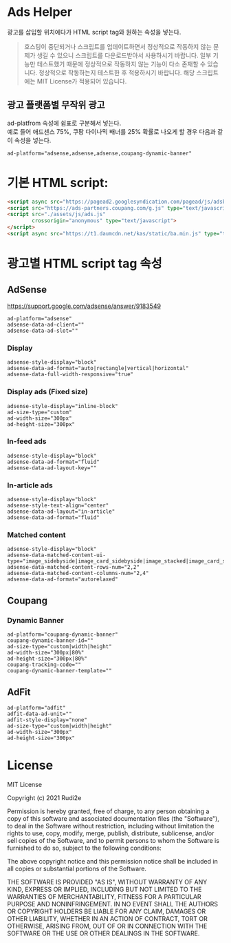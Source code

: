 # Ads Helper
광고를 삽입할 위치에다가 HTML script tag와 원하는 속성을 넣는다.

> 호스팅이 중단되거나 스크립트를 업데이트하면서 정상적으로 작동하지 않는 문제가 생길 수 있으니 스크립트를 다운로드받아서 사용하시기 바랍니다.
> 일부 기능만 테스트했기 때문에 정상적으로 작동하지 않는 기능이 다소 존재할 수 있습니다. 정상적으로 작동하는지 테스트한 후 적용하시기 바랍니다.
> 해당 스크립트에는 MIT License가 적용되어 있습니다.

## 광고 플랫폼별 무작위 광고
ad-platfrom 속성에 쉼표로 구분해서 넣는다.
<br />
예로 들어 애드센스 75%, 쿠팡 다이나믹 배너를 25% 확률로 나오게 할 경우 다음과 같이 속성을 넣는다.
```text
ad-platform="adsense,adsense,adsense,coupang-dynamic-banner"
```

# 기본 HTML script:
```html
<script async src="https://pagead2.googlesyndication.com/pagead/js/adsbygoogle.js" type="text/javascript"></script>
<script src="https://ads-partners.coupang.com/g.js" type="text/javascript"></script>
<script src="./assets/js/ads.js"
        crossorigin="anonymous" type="text/javascript">
</script>
<script async src="https://t1.daumcdn.net/kas/static/ba.min.js" type="text/javascript"></script>
```

# 광고별 HTML script tag 속성
## AdSense
https://support.google.com/adsense/answer/9183549

```text
ad-platform="adsense"
adsense-data-ad-client=""
adsense-data-ad-slot=""
```

### Display 
```text
adsense-style-display="block"
adsense-data-ad-format="auto|rectangle|vertical|horizontal"
adsense-data-full-width-responsive="true"
```

### Display ads (Fixed size)
```text
adsense-style-display="inline-block"
ad-size-type="custom"
ad-width-size="300px"
ad-height-size="300px"
```

### In-feed ads
```text
adsense-style-display="block"
adsense-data-ad-format="fluid"
adsense-data-ad-layout-key=""
```

### In-article ads
```text
adsense-style-display="block"
adsense-style-text-align="center"
adsense-data-ad-layout="in-article"
adsense-data-ad-format="fluid"
```

### Matched content
```text
adsense-style-display="block"
adsense-data-matched-content-ui-type="image_sidebyside|image_card_sidebyside|image_stacked|image_card_stacked|text|text_card"
adsense-data-matched-content-rows-num="2,2"
adsense-data-matched-content-columns-num="2,4"
adsense-data-ad-format="autorelaxed"
```

## Coupang
### Dynamic Banner
```text
ad-platform="coupang-dynamic-banner"
coupang-dynamic-banner-id=""
ad-size-type="custom|width|height"
ad-width-size="300px|80%"
ad-height-size="300px|80%"
coupang-tracking-code=""
coupang-dynamic-banner-template=""
```

## AdFit
```text
ad-platform="adfit"
adfit-data-ad-unit=""
adfit-style-display="none"
ad-size-type="custom|width|height"
ad-width-size="300px"
ad-height-size="300px"
```

# License
MIT License

Copyright (c) 2021 Rudi2e

Permission is hereby granted, free of charge, to any person obtaining a copy
of this software and associated documentation files (the "Software"), to deal
in the Software without restriction, including without limitation the rights
to use, copy, modify, merge, publish, distribute, sublicense, and/or sell
copies of the Software, and to permit persons to whom the Software is
furnished to do so, subject to the following conditions:

The above copyright notice and this permission notice shall be included in all
copies or substantial portions of the Software.

THE SOFTWARE IS PROVIDED "AS IS", WITHOUT WARRANTY OF ANY KIND, EXPRESS OR
IMPLIED, INCLUDING BUT NOT LIMITED TO THE WARRANTIES OF MERCHANTABILITY,
FITNESS FOR A PARTICULAR PURPOSE AND NONINFRINGEMENT. IN NO EVENT SHALL THE
AUTHORS OR COPYRIGHT HOLDERS BE LIABLE FOR ANY CLAIM, DAMAGES OR OTHER
LIABILITY, WHETHER IN AN ACTION OF CONTRACT, TORT OR OTHERWISE, ARISING FROM,
OUT OF OR IN CONNECTION WITH THE SOFTWARE OR THE USE OR OTHER DEALINGS IN THE
SOFTWARE.
